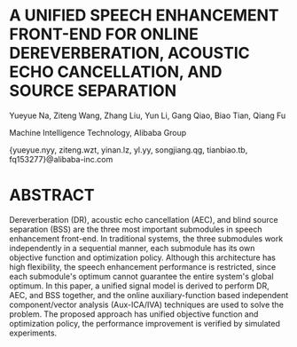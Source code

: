 # A UNIFIED SPEECH ENHANCEMENT FRONT-END FOR ONLINE DEREVERBERATION, ACOUSTIC ECHO CANCELLATION, AND SOURCE SEPARATION

Yueyue Na, Ziteng Wang, Zhang Liu, Yun Li, Gang Qiao, Biao Tian, Qiang Fu

Machine Intelligence Technology, Alibaba Group

{yueyue.nyy, ziteng.wzt, yinan.lz, yl.yy, songjiang.qg, tianbiao.tb, fq153277}@alibaba-inc.com

# ABSTRACT
Dereverberation (DR), acoustic echo cancellation (AEC), and blind source separation (BSS) are the three most important submodules in speech enhancement front-end. In traditional systems, the three submodules work independently in a sequential manner, each submodule has its own objective function and optimization policy. Although this architecture has high flexibility, the speech enhancement performance is restricted, since each submodule's optimum cannot guarantee the entire system's global optimum. In this paper, a unified signal model is derived to perform DR, AEC, and BSS together, and the online auxiliary-function based independent component/vector analysis (Aux-ICA/IVA) techniques are used to solve the problem. The proposed approach has unified objective function and optimization policy, the performance improvement is verified by simulated experiments.
